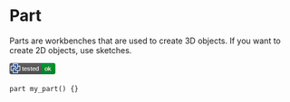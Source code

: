 # Part

Parts are workbenches that are used to create 3D objects.
If you want to create 2D objects, use sketches.

[![test](.test/part_basic.png)](.test/part_basic.log)

```µcad,part_basic
part my_part() {}
```
